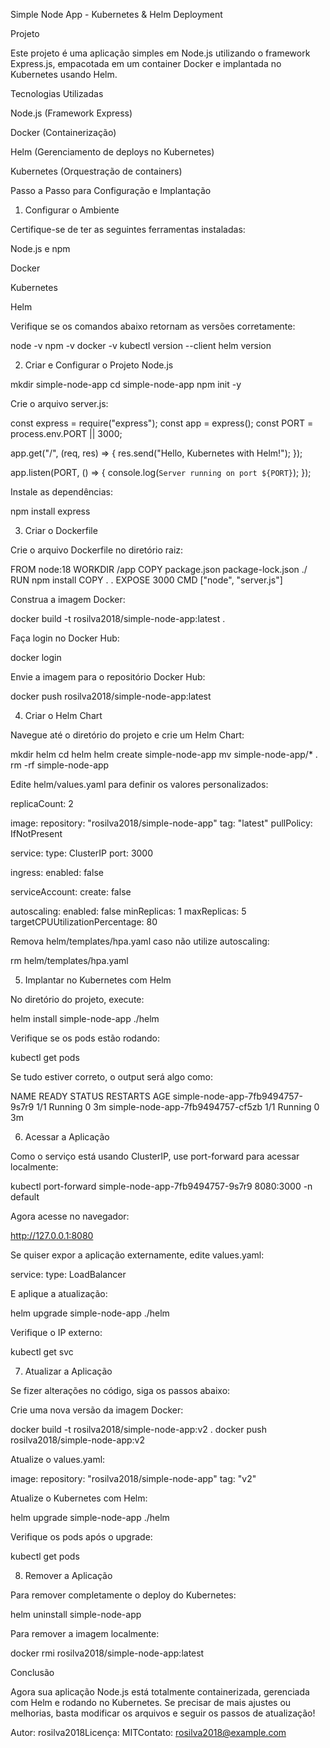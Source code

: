 Simple Node App - Kubernetes & Helm Deployment

Projeto

Este projeto é uma aplicação simples em Node.js utilizando o framework Express.js, empacotada em um container Docker e implantada no Kubernetes usando Helm.

Tecnologias Utilizadas

Node.js (Framework Express)

Docker (Containerização)

Helm (Gerenciamento de deploys no Kubernetes)

Kubernetes (Orquestração de containers)

Passo a Passo para Configuração e Implantação

1. Configurar o Ambiente

Certifique-se de ter as seguintes ferramentas instaladas:

Node.js e npm

Docker

Kubernetes

Helm

Verifique se os comandos abaixo retornam as versões corretamente:

node -v
npm -v
docker -v
kubectl version --client
helm version

2. Criar e Configurar o Projeto Node.js

mkdir simple-node-app
cd simple-node-app
npm init -y

Crie o arquivo server.js:

const express = require("express");
const app = express();
const PORT = process.env.PORT || 3000;

app.get("/", (req, res) => {
    res.send("Hello, Kubernetes with Helm!");
});

app.listen(PORT, () => {
    console.log(`Server running on port ${PORT}`);
});

Instale as dependências:

npm install express

3. Criar o Dockerfile

Crie o arquivo Dockerfile no diretório raiz:

FROM node:18
WORKDIR /app
COPY package.json package-lock.json ./
RUN npm install
COPY . .
EXPOSE 3000
CMD ["node", "server.js"]

Construa a imagem Docker:

docker build -t rosilva2018/simple-node-app:latest .

Faça login no Docker Hub:

docker login

Envie a imagem para o repositório Docker Hub:

docker push rosilva2018/simple-node-app:latest

4. Criar o Helm Chart

Navegue até o diretório do projeto e crie um Helm Chart:

mkdir helm
cd helm
helm create simple-node-app
mv simple-node-app/* .
rm -rf simple-node-app

Edite helm/values.yaml para definir os valores personalizados:

replicaCount: 2

image:
  repository: "rosilva2018/simple-node-app"
  tag: "latest"
  pullPolicy: IfNotPresent

service:
  type: ClusterIP
  port: 3000

ingress:
  enabled: false

serviceAccount:
  create: false

autoscaling:
  enabled: false
  minReplicas: 1
  maxReplicas: 5
  targetCPUUtilizationPercentage: 80

Remova helm/templates/hpa.yaml caso não utilize autoscaling:

rm helm/templates/hpa.yaml

5. Implantar no Kubernetes com Helm

No diretório do projeto, execute:

helm install simple-node-app ./helm

Verifique se os pods estão rodando:

kubectl get pods

Se tudo estiver correto, o output será algo como:

NAME                               READY   STATUS    RESTARTS   AGE
simple-node-app-7fb9494757-9s7r9   1/1     Running   0          3m
simple-node-app-7fb9494757-cf5zb   1/1     Running   0          3m

6. Acessar a Aplicação

Como o serviço está usando ClusterIP, use port-forward para acessar localmente:

kubectl port-forward simple-node-app-7fb9494757-9s7r9 8080:3000 -n default

Agora acesse no navegador:

http://127.0.0.1:8080

Se quiser expor a aplicação externamente, edite values.yaml:

service:
  type: LoadBalancer

E aplique a atualização:

helm upgrade simple-node-app ./helm

Verifique o IP externo:

kubectl get svc

7. Atualizar a Aplicação

Se fizer alterações no código, siga os passos abaixo:

Crie uma nova versão da imagem Docker:

docker build -t rosilva2018/simple-node-app:v2 .
docker push rosilva2018/simple-node-app:v2

Atualize o values.yaml:

image:
  repository: "rosilva2018/simple-node-app"
  tag: "v2"

Atualize o Kubernetes com Helm:

helm upgrade simple-node-app ./helm

Verifique os pods após o upgrade:

kubectl get pods

8. Remover a Aplicação

Para remover completamente o deploy do Kubernetes:

helm uninstall simple-node-app

Para remover a imagem localmente:

docker rmi rosilva2018/simple-node-app:latest

Conclusão

Agora sua aplicação Node.js está totalmente containerizada, gerenciada com Helm e rodando no Kubernetes. Se precisar de mais ajustes ou melhorias, basta modificar os arquivos e seguir os passos de atualização!

Autor: rosilva2018Licença: MITContato: rosilva2018@example.com


